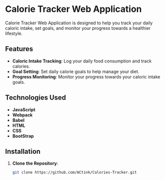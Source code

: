 # Calorie Tracker Web Application

Calorie Tracker Web Application is designed to help you track your daily caloric intake, set goals, and monitor your progress towards a healthier lifestyle.

## Features

- **Caloric Intake Tracking**: Log your daily food consumption and track calories.
- **Goal Setting**: Set daily calorie goals to help manage your diet.
- **Progress Monitoring**: Monitor your progress towards your caloric intake goals.

## Technologies Used

- **JavaScript**
- **Webpack**
- **Babel**
- **HTML**
- **CSS**
- **BootStrap**

## Installation

1. **Clone the Repository**:
   ```sh
   git clone https://github.com/ACtink/Calories-Tracker.git
